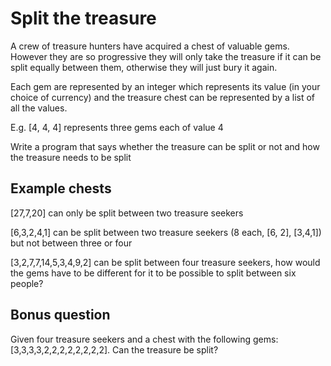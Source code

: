# Split the treasure

A crew of treasure hunters have acquired a chest of valuable gems. However they are so progressive they will only take the treasure if it can be split equally between them, otherwise they will just bury it again.

Each gem are represented by an integer which represents its value (in your choice of currency) and the treasure chest can be represented by a list of all the values.

E.g. [4, 4, 4] represents three gems each of value 4

Write a program that says whether the treasure can be split or not and how the treasure needs to be split

## Example chests

[27,7,20] can only be split between two treasure seekers

[6,3,2,4,1] can be split between two treasure seekers (8 each, [6, 2], [3,4,1]) but not between three or four

[3,2,7,7,14,5,3,4,9,2] can be split between four treasure seekers, how would the gems have to be different for it to be possible to split between six people?

## Bonus question

Given four treasure seekers and a chest with the following gems: [3,3,3,3,2,2,2,2,2,2,2,2]. Can the treasure be split?